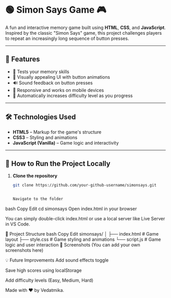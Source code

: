 # 🟢 Simon Says Game 🎮

A fun and interactive memory game built using **HTML**, **CSS**, and **JavaScript**. Inspired by the classic "Simon Says" game, this project challenges players to repeat an increasingly long sequence of button presses.

---

## 🎯 Features

- 🧠 Tests your memory skills
- 🎨 Visually appealing UI with button animations
- 🔊 Sound feedback on button presses
- 📱 Responsive and works on mobile devices
- 🔁 Automatically increases difficulty level as you progress

---

## 🛠️ Technologies Used

- **HTML5** – Markup for the game's structure
- **CSS3** – Styling and animations
- **JavaScript (Vanilla)** – Game logic and interactivity

---

## 🚀 How to Run the Project Locally

1. **Clone the repository**
   ```bash
   git clone https://github.com/your-github-username/simonsays.git


   Navigate to the folder

bash
Copy
Edit
cd simonsays
Open index.html in your browser

You can simply double-click index.html or use a local server like Live Server in VS Code.

📂 Project Structure
bash
Copy
Edit
simonsays/
│
├── index.html       # Game layout
├── style.css        # Game styling and animations
└── script.js        # Game logic and user interaction
📸 Screenshots
(You can add your own screenshots here)


💡 Future Improvements
Add sound effects toggle

Save high scores using localStorage

Add difficulty levels (Easy, Medium, Hard)

Made with ❤️ by Vedatmika.
